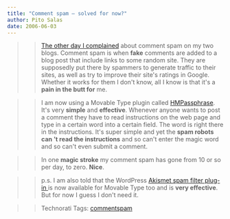 ```yaml
---
title: "Comment spam – solved for now?"
author: Pito Salas
date: 2006-06-03
---
```



>>

>> [The other day I complained](</weblogs/archives/001162.php>) about comment
spam on my two blogs. Comment spam is when **fake** comments are added to a
blog post that include links to some random site. They are supposedly put
there by spammers to generate traffic to their sites, as well as try to
improve their site's ratings in Google. Whether it works for them I don't
know, all I know is that it's a **pain in the butt for** me.

>>

>> I am now using a Movable Type plugin called
[HMPassphrase](<http://www.sixapart.com/pronet/plugins/plugin/hmpassphrase.html>).
It's very **simple** and **effective**. Whenever anyone wants to post a
comment they have to read instructions on the web page and type in a certain
word into a certain field. The word is right there in the instructions. It's
super simple and yet the **spam robots can 't read the instructions** and so
can't enter the magic word and so can't even submit a comment.

>>

>> In one **magic stroke** my comment spam has gone from 10 or so per day, to
zero. **Nice**.

>>

>> p.s. I am also told that the WordPress [Akismet spam filter plug-in
](<http://akismet.com/>)is now available for Movable Type too and is **very
effective**. But for now I guess I don't need it.

>>

>> Technorati Tags: [commentspam](<http://www.technorati.com/tag/commentspam>)


